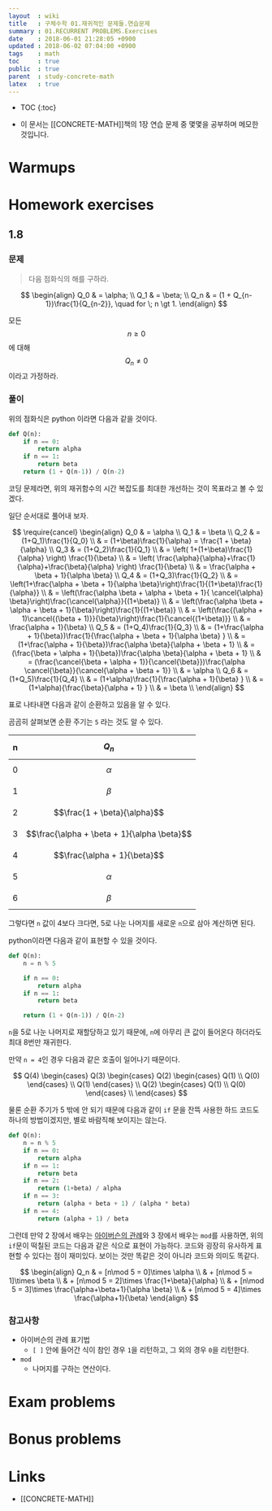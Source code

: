 ```yaml
---
layout  : wiki
title   : 구체수학 01.재귀적인 문제들.연습문제
summary : 01.RECURRENT PROBLEMS.Exercises
date    : 2018-06-01 21:28:05 +0900
updated : 2018-06-02 07:04:00 +0900
tags    : math
toc     : true
public  : true
parent  : study-concrete-math
latex   : true
---
```

* TOC
{:toc}

* 이 문서는 [[CONCRETE-MATH]]책의 1장 연습 문제 중 몇몇을 공부하며 메모한 것입니다.

# Warmups

# Homework exercises

## 1.8

### 문제

> 다음 점화식의 해를 구하라.
>
$$
\begin{align}
Q_0 & = \alpha; \\
Q_1 & = \beta; \\
Q_n & = (1 + Q_{n-1})\frac{1}{Q_{n-2}}, \quad for \; n \gt 1.
\end{align}
$$
>
모든 $$n \ge 0$$에 대해 $$Q_n \ne 0$$이라고 가정하라.

### 풀이

위의 점화식은 python 이라면 다음과 같을 것이다.

```python
def Q(n):
    if n == 0:
        return alpha
    if n == 1:
        return beta
    return (1 + Q(n-1)) / Q(n-2)
```

코딩 문제라면, 위의 재귀함수의 시간 복잡도를 최대한 개선하는 것이 목표라고 볼 수 있겠다.

일단 순서대로 풀어내 보자.

$$
\require{cancel}
\begin{align}
Q_0 & = \alpha \\
Q_1 & = \beta \\
Q_2 & = (1+Q_1)\frac{1}{Q_0} \\
    & = (1+\beta)\frac{1}{\alpha} = \frac{1 + \beta}{\alpha} \\
Q_3 & = (1+Q_2)\frac{1}{Q_1} \\
    & = \left( 1+(1+\beta)\frac{1}{\alpha} \right) \frac{1}{\beta} \\
    & = \left( \frac{\alpha}{\alpha}+\frac{1}{\alpha}+\frac{\beta}{\alpha} \right) \frac{1}{\beta} \\
    & = \frac{\alpha + \beta + 1}{\alpha \beta} \\
Q_4 & = (1+Q_3)\frac{1}{Q_2} \\
    & = \left(1+\frac{\alpha + \beta + 1}{\alpha \beta}\right)\frac{1}{(1+\beta)\frac{1}{\alpha}} \\
    & = \left(\frac{\alpha \beta + \alpha + \beta + 1}{ \cancel{\alpha} \beta}\right)\frac{\cancel{\alpha}}{(1+\beta)} \\
    & = \left(\frac{\alpha \beta + \alpha + \beta + 1}{\beta}\right)\frac{1}{(1+\beta)} \\
    & = \left(\frac{(\alpha + 1)\cancel{(\beta + 1)}}{\beta}\right)\frac{1}{\cancel{(1+\beta)}} \\
    & = \frac{\alpha + 1}{\beta} \\
Q_5 & = (1+Q_4)\frac{1}{Q_3} \\
    & = (1+\frac{\alpha + 1}{\beta})\frac{1}{\frac{\alpha + \beta + 1}{\alpha \beta} } \\
    & = (1+\frac{\alpha + 1}{\beta})\frac{\alpha \beta}{\alpha + \beta + 1} \\
    & = (\frac{\beta + \alpha + 1}{\beta})\frac{\alpha \beta}{\alpha + \beta + 1} \\
    & = (\frac{\cancel{\beta + \alpha + 1}}{\cancel{\beta}})\frac{\alpha \cancel{\beta}}{\cancel{\alpha + \beta + 1}} \\
    & = \alpha \\
Q_6 & = (1+Q_5)\frac{1}{Q_4} \\
    & = (1+\alpha)\frac{1}{\frac{\alpha + 1}{\beta} } \\
    & = (1+\alpha){\frac{\beta}{\alpha + 1} } \\
    & = \beta \\
\end{align}
$$

표로 나타내면 다음과 같이 순환하고 있음을 알 수 있다.

곰곰히 살펴보면 순환 주기는 `5` 라는 것도 알 수 있다.

| n | $$Q_n$$                                     |
|---|---------------------------------------------|
| 0 | $$\alpha$$                                  |
| 1 | $$\beta$$                                   |
| 2 | $$\frac{1 + \beta}{\alpha}$$                |
| 3 | $$\frac{\alpha + \beta + 1}{\alpha \beta}$$ |
| 4 | $$\frac{\alpha + 1}{\beta}$$                |
| 5 | $$\alpha$$                                  |
| 6 | $$\beta$$                                   |

그렇다면 `n` 값이 4보다 크다면, 5로 나눈 나머지를 새로운 `n`으로 삼아 계산하면 된다.

python이라면 다음과 같이 표현할 수 있을 것이다. 

```python
def Q(n):
    n = n % 5

    if n == 0:
        return alpha
    if n == 1:
        return beta

    return (1 + Q(n-1)) / Q(n-2)
```

`n`을 5로 나눈 나머지로 재할당하고 있기 때문에, `n`에 아무리 큰 값이 들어온다 하더라도 최대 8번만 재귀한다.

만약 `n = 4`인 경우 다음과 같은 호출이 일어나기 때문이다.

$$
Q(4)
    \begin{cases} 
    Q(3)
        \begin{cases}
        Q(2)
            \begin{cases}
            Q(1) \\ Q(0)
            \end{cases} \\
        Q(1)
        \end{cases} \\
    Q(2)
        \begin{cases}
        Q(1) \\ Q(0)
        \end{cases} \\
    \end{cases}
$$


물론 순환 주기가 5 밖에 안 되기 때문에 다음과 같이 `if` 문을 잔뜩 사용한 하드 코드도 하나의 방법이겠지만, 별로 바람직해 보이지는 않는다.

```python
def Q(n):
    n = n % 5
    if n == 0:
        return alpha
    if n == 1:
        return beta
    if n == 2:
        return (1+beta) / alpha
    if n == 3:
        return (alpha + beta + 1) / (alpha * beta)
    if n == 4:
        return (alpha + 1) / beta
```

그런데 만약 2 장에서 배우는 [아이버슨의 관례](/wiki/c-m-02-Sums-01/#전통과-벗어난-표기법)와 3 장에서 배우는 `mod`를 사용하면, 위의 `if`문이 떡칠된 코드는 다음과 같은 식으로 표현이 가능하다. 코드와 굉장히 유사하게 표현할 수 있다는 점이 재미있다. 보이는 것만 똑같은 것이 아니라 코드와 의미도 똑같다.

$$
\begin{align}
Q_n & = [n\mod 5 = 0]\times \alpha \\
    & + [n\mod 5 = 1]\times \beta \\
    & + [n\mod 5 = 2]\times \frac{1+\beta}{\alpha} \\
    & + [n\mod 5 = 3]\times \frac{\alpha+\beta+1}{\alpha \beta} \\
    & + [n\mod 5 = 4]\times \frac{\alpha+1}{\beta}
\end{align}
$$

### 참고사항

* 아이버슨의 관례 표기법
    * `[ ]` 안에 들어간 식이 참인 경우 `1`을 리턴하고, 그 외의 경우 `0`을 리턴한다.
* `mod`
    * 나머지를 구하는 연산이다.



# Exam problems

# Bonus problems

# Links

* [[CONCRETE-MATH]]

